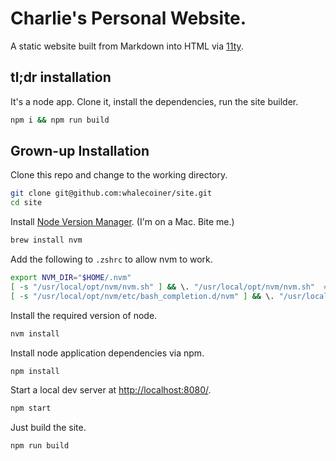 # Charlie's Personal Website.

A static website built from Markdown into HTML via [11ty](https://www.11ty.dev/).


## tl;dr installation

It's a node app. Clone it, install the dependencies, run the site builder.

```bash
npm i && npm run build
```

## Grown-up Installation

Clone this repo and change to the working directory.

```bash
git clone git@github.com:whalecoiner/site.git
cd site
```

Install [Node Version Manager](https://github.com/nvm-sh/nvm). (I'm on a Mac. Bite me.)

```bash
brew install nvm
```

Add the following to `.zshrc` to allow nvm to work.

```bash
export NVM_DIR="$HOME/.nvm"
[ -s "/usr/local/opt/nvm/nvm.sh" ] && \. "/usr/local/opt/nvm/nvm.sh"  # This loads nvm
[ -s "/usr/local/opt/nvm/etc/bash_completion.d/nvm" ] && \. "/usr/local/opt/nvm/etc/bash_completion.d/nvm"  # This loads nvm bash_completion
```

Install the required version of node.

```bash
nvm install
```

Install node application dependencies via npm.

```bash
npm install
```

Start a local dev server at <http://localhost:8080/>.

```bash
npm start
```

Just build the site.

```bash
npm run build
```

